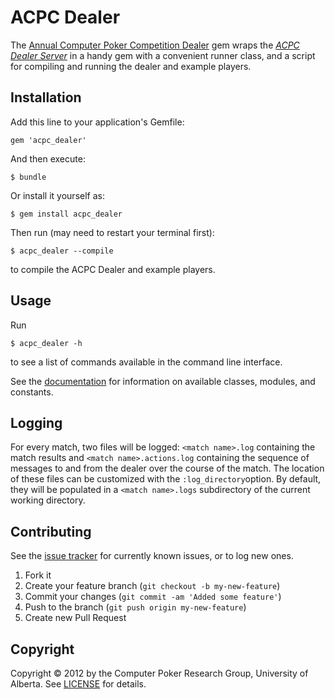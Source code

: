 ACPC Dealer
============

The [Annual Computer Poker Competition Dealer][ACPC Dealer GitHub] gem wraps the [<em>ACPC Dealer Server</em>][ACPC competition server] in a handy gem with a convenient runner class, and a script for compiling and running the dealer and example players.

## Installation

Add this line to your application's Gemfile:

    gem 'acpc_dealer'

And then execute:

    $ bundle

Or install it yourself as:

    $ gem install acpc_dealer

Then run (may need to restart your terminal first):

    $ acpc_dealer --compile
to compile the ACPC Dealer and example players.

## Usage

Run
    
    $ acpc_dealer -h
to see a list of commands available in the command line interface.

See the [documentation][docs] for information on available classes, modules, and constants.

## Logging

For every match, two files will be logged: `<match name>.log` containing the match results and `<match name>.actions.log` containing the sequence of messages to and from the dealer over the course of the match. The location of these files can be customized with the `:log_directory`option. By default, they will be populated in a `<match name>.logs` subdirectory of the current working directory.

## Contributing

See the [issue tracker](https://github.com/dmorrill10/acpc_dealer/issues) for currently known issues, or to log new ones.

1. Fork it
2. Create your feature branch (`git checkout -b my-new-feature`)
3. Commit your changes (`git commit -am 'Added some feature'`)
4. Push to the branch (`git push origin my-new-feature`)
5. Create new Pull Request

Copyright
---------
Copyright &copy; 2012 by the Computer Poker Research Group, University of Alberta. See [LICENSE](LICENSE.md) for details.


<!---
    Link references
    ================
-->

[ACPC Dealer GitHub]: https://github.com/dmorrill10/acpc_dealer#readme
[ACPC competition server]: http://www.computerpokercompetition.org/index.php?option=com_rokdownloads&view=folder&Itemid=59
[docs]: http://rubydoc.info/github/dmorrill10/acpc_dealer/frames
